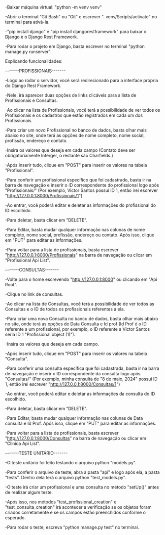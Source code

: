 -Baixar máquina virtual: "python -m venv venv"

-Abrir o terminal "Git Bash" ou "Git" e escrever ". venv/Scripts/activate" no terminal para ativá-la.

-"pip install django" e "pip install djangorestframework" para baixar o Django e o Django Rest Framework. 

-Para rodar o projeto em Django, basta escrever no terminal "python manage.py runserver".



Explicando funcionalidades:



-------PROFISSIONAIS-------


-Logo ao rodar o servidor, você será redirecionado para a interface própria do Django Rest Framework.

-Nele, irá aparecer duas opções de links clicáveis para a lista de Profissionais e Consultas.

-Ao clicar na lista de Profissionais, você terá a possibilidade de ver todos os Profissionais e os cadastros que estão registrados em cada um dos Profissionais.

-Para criar um novo Profissional no banco de dados, basta olhar mais abaixo no site, onde terá as
opções de nome completo, nome social, profissão, endereço e contato.

-Insira os valores que deseja em cada campo (Contato deve ser obrigatoriamente Interger, o restante são
Charfields.)

-Após inserir tudo, clique em "POST" para inserir os valores na tabela "Profissional".

-Para conferir um profissional específico que foi cadastrado, basta ir na barra de navegação e 
inserir o ID correspondente do profissional logo após "Profissionais/" (Por exemplo, Victor Santos possui ID 1, então irei escrever "http://127.0.0.1:8000/Profissionais/1")

-Ao entrar, você poderá editar e deletar as informações do profissional do ID escolhido.

-Para deletar, basta clicar em "DELETE". 

-Para Editar, basta mudar qualquer informação nas colunas de nome completo, nome social, profissão, endereço ou contato. Após isso, clique em "PUT" para editar as informações.

-Para voltar para a lista de profissionais, basta escrever "http://127.0.0.1:8000/Profissionais" na barra de navegação ou clicar em "Profissional Api List".


-------CONSULTAS-------


-Volte para o home escrevendo "http://127.0.0.1:8000" ou clicando em "Api Root".

-Clique no link de consultas.

-Ao clicar na lista de Consultas, você terá a possibilidade de ver todos as Consultas e o ID de todos os profissionais referentes a ela.

-Para criar uma nova Consulta no banco de dados, basta olhar mais abaixo no site, onde terá as
opções de Data Consulta e Id prof (Id Prof é o ID referente a um profissional, por exemplo, o ID referente a Victor Santos seria ID 1 "Profissional object (1)").

-Insira os valores que deseja em cada campo.

-Após inserir tudo, clique em "POST" para inserir os valores na tabela "Consulta".

-Para conferir uma consulta específica que foi cadastrada, basta ir na barra de navegação e 
inserir o ID correspondente da consulta logo após "Consultas/" (Por exemplo, minha consulta de "8 de maio, 2024" possui ID 1, então irei escrever "http://127.0.0.1:8000/Consultas/1")

-Ao entrar, você poderá editar e deletar as informações da consulta do ID escolhido.

-Para deletar, basta clicar em "DELETE". 

-Para Editar, basta mudar qualquer informação nas colunas de Data consulta e Id Prof. Após isso, clique em "PUT" para editar as informações.

-Para voltar para a lista de profissionais, basta escrever "http://127.0.0.1:8000/Consultas" na barra de navegação ou clicar em "Clinica Api List".


-------TESTE UNITÁRIO-------

-O teste unitário foi feito testando o arquivo python "models.py".

-Para conferir o arquivo de teste, abra a pasta "api" e logo após ela, a pasta "tests". Dentro dela terá o arquivo python "test_models.py".

-O teste irá criar um profissional e uma consulta no método "setUp()" antes de realizar algum teste.

-Após isso, nos métodos "test_profissional_creation" e "test_consulta_creation" irá acontecer a verificação se os objetos foram criados corretamente e se os campos estão preenchidos conforme o esperado.

-Para rodar o teste, escreva "python manage.py test" no terminal.

